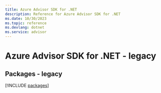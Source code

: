 ```yaml
---
title: Azure Advisor SDK for .NET
description: Reference for Azure Advisor SDK for .NET
ms.date: 10/30/2023
ms.topic: reference
ms.devlang: dotnet
ms.service: advisor
---
```

# Azure Advisor SDK for .NET - legacy
## Packages - legacy
[!INCLUDE [packages](advisor-index.md)]